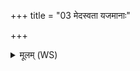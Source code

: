 +++
title = "03 मेदस्वता यजमानाः"

+++
<details><summary>मूलम् (WS)</summary>

मेदस्वता यजमानाः स्रुचाज्येन जुह्वतः ।  
आकामा विश्वे वो देवाः शिक्षन्तो नोप शेकिम ॥ ३ ॥
</details>